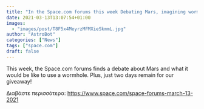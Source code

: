 ```yaml
---
title: "In the Space.com forums this week Debating Mars, imagining wormholes, and last call for a giveaway!"
date: 2021-03-13T13:07:54+01:00
images:
  - "images/post/T8F5x4MeyrzMFMXieSkmmL.jpg"
author: "AstroBot"
categories: ["News"]
tags: ["space.com"]
draft: false
---
```


This week, the Space.com forums finds a debate about Mars and what it would be like to use a wormhole. Plus, just two days remain for our giveaway! 

Διαβάστε περισσότερα: https://www.space.com/space-forums-march-13-2021
